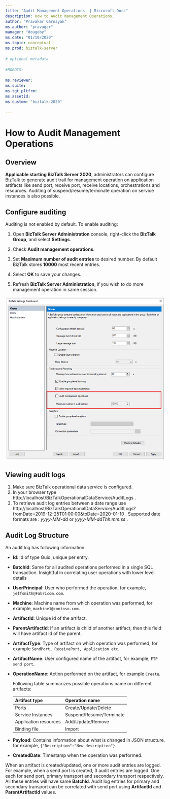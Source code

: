 ```yaml
---
title: "Audit Management Operations  | Microsoft Docs"
description: How to Audit management Operations.
author: "Pravakar Garnayak"
ms.author: "pravagar"
manager: "dougeby"
ms.date: "01/10/2020"
ms.topic: conceptual
ms.prod: biztalk-server

# optional metadata

#ROBOTS:

ms.reviewer: 
ms.suite:
ms.tgt_pltfrm:
ms.assetid: 
ms.custom: "biztalk-2020"

---
```



# How to Audit Management Operations

## Overview

**Applicable starting BizTalk Server 2020**, administrators can configure BizTalk to generate audit trail for management operation on application artifacts like send port, receive port, receive locations, orchestrations and resources. Auditing of suspend/resume/terminate operation on service instances is also possible.

## Configure auditing

Auditing is not enabled by default. To enable auditing:

 1. Open **BizTalk Server Administration** console, right-click the **BizTalk Group**, and select **Settings**.

 2. Check **Audit management operations**.

 3. Set **Maximum number of audit entries** to desired number. By default BizTalk stores **10000** most recent entries.

 4. Select **OK** to save your changes.

 5. Refresh **BizTalk Server Administration**, if you wish to do more management operation in same session.

   ![bts2020audit_configure](../core/media/configure-audit.png)

## Viewing audit logs

1. Make sure BizTalk operational data service is configured.
2. In your browser type  http://localhost/BizTalkOperationalDataService/AuditLogs .
3. To retrieve audit log entries between a date range use http://localhost/BizTalkOperationalDataService/AuditLogs?fromDate=2019-12-25T01:00:00&toDate=2020-01-10 . Supported date formats are : *yyyy-MM-dd* or *yyyy-MM-ddThh:mm:ss* .

## Audit Log Structure

An audit log has following information:

- **Id**: Id of type Guid, unique per entry.
- **BatchId**: Same for all audited operations performed in a single SQL transaction. Insightful in correlating user operations with lower level details
- **UserPrincipal**: User who performed the operation, for example, `jeffsmith@Fabricom.com`.
- **Machine**: Machine name from which operation was performed, for example, `machine1@contoso.com`.
- **ArtifactId**: Unique id of the artifact.
- **ParentArtifactId**: If an artifact is child of another artifact, then this field will have artifact id of the parent.
- **ArtifactType**: Type of artifact on which operation was performed, for example `SendPort, ReceivePort, Application etc`.
- **ArtifactName**: User configured name of the artifact, for example, `FTP send port`.
- **OperationName**: Action performed on the artifact, for example `Create`.

  Following table summarizes possible operations name on different artifacts:

   | Artifact type | Operation name|
   | --- | --- |
   | Ports | Create/Update/Delete |
   | Service Instances | Suspend/Resume/Terminate |
   | Application resources | Add/Update/Remove |
   | Binding file | Import|

- **Payload**: Contains information about what is changed in JSON structure, for example, `{"Description":"New description"}`.
- **CreatedDate**: Timestamp when the operation was performed.

When an artifact is created/updated, one or more audit entries are logged. For example, when a send port is created, 3 audit entries are logged. One each for send port, primary transport and secondary transport respectively. All these entries will have same **BatchId**. Audit log entries for primary and secondary transport can be correlated with send port using **ArtifactId** and **ParentArtifactId** values.
